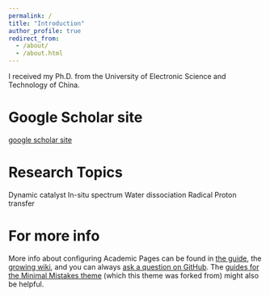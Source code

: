 ```yaml
---
permalink: /
title: "Introduction"
author_profile: true
redirect_from: 
  - /about/
  - /about.html
---
```


I received my Ph.D. from the University of Electronic Science and Technology of China.

Google Scholar site
======
[google scholar site](https://scholar.google.com.hk/citations?user=Kk-F89sAAAAJ&hl=zh-CN)

Research Topics
======
Dynamic catalyst In-situ spectrum Water dissociation Radical Proton transfer

For more info
======
More info about configuring Academic Pages can be found in [the guide](https://academicpages.github.io/markdown/), the [growing wiki](https://github.com/academicpages/academicpages.github.io/wiki), and you can always [ask a question on GitHub](https://github.com/academicpages/academicpages.github.io/discussions). The [guides for the Minimal Mistakes theme](https://mmistakes.github.io/minimal-mistakes/docs/configuration/) (which this theme was forked from) might also be helpful.
